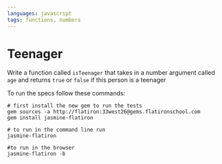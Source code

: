 ```yaml
---
languages: javascript
tags: functions, numbers
---
```


# Teenager

Write a function called `isTeenager` that takes in a number argument called `age` and returns `true` or `false` if this person is a teenager

To run the specs follow these commands:
```shell
# first install the new gem to run the tests
gem sources -a http://flatiron:33west26@gems.flatironschool.com
gem install jasmine-flatiron

# to run in the command line run
jasmine-flatiron

#to run in the browser
jasmine-flatiron -b
```